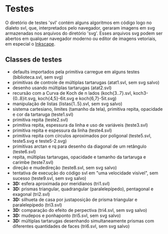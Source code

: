 Testes
======

O diretório de testes 'svl' contém alguns algoritmos em código logo no dialeto svl, que, interpretados pelo navegador, geraram imagens em svg armazenadas nos arquivos do diretório 'svg'.
Esses arquivos svg podem ser abertos em qualquer navegador moderno ou editor de imagens vetoriais, em especial o [Inkscape](http://inkscape.org).

Classes de testes
-----------------

- defaults importados pela primitiva carregue em alguns testes (biblioteca.svl, sem svg)
- primitivas de controle de múltiplas tartarugas (atat1.svl, sem svg salvo)
- desenho usando múltiplas tartarugas (atat2.svl)
- recursão com a Curva de Koch de n lados (koch{3..7}.svl, koch3-{0..8}it.svg, koch{4,5}-6it.svg e koch{6,7}-5it.svg)
- manipulação de listas (listas{1..5}.svl, sem svg salvo)
- sistema cartesiano, limites (tamanho da tela), primitiva repita, opacidade e cor da tartaruga (teste1.svl)
- primitiva repita (teste2.svl)
- primitiva repita, espessura da linha e uso de variáveis (teste3.svl)
- primitiva repita e espessura da linha (teste4.svl)
- primitiva repita com círculos aproximados por poligonal (teste5.svl, teste5.svg e teste5-2.svg)
- primitivas arctan e rq para desenho da diagonal de um retângulo (teste6.svl)
- repita, múltiplas tartarugas, opacidade e tamanho da tartaruga e carimbe (teste7.svl)
- direção e mudedireção (teste8.svl, sem svg salvo)
- tentativa de execução do código svl em "uma velocidade visível", sem sucesso (teste9.svl, sem svg salvo)
- **3D:** esfera aproximada por meridianos (tri1.svl)
- **3D:** prismas triangular, quadrangular (paralelepípedo), pentagonal e exagonal (tri2.svl)
- **3D:** silhueta de casa por justaposição de prisma triangular e paralelepípedo (tri3.svl)
- **3D:** comparação do efeito de perpectiva (tri4.svl, sem svg salvo)
- **3D:** mudepos e ponhaponto (tri5.svl, sem svg salvo)
- **3D:** múltiplas tartarugas desenhando simultaneamente prismas com diferentes quantidades de faces (tri6.svl, sem svg salvo)

